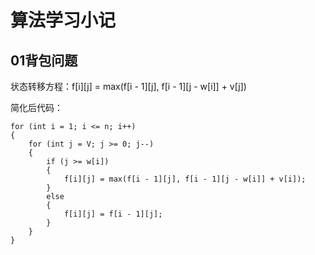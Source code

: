 # **算法学习小记**
## **01背包问题**

状态转移方程：f[i][j] = max(f[i - 1][j], f[i - 1][j - w[i]] + v[j])

简化后代码：
```
for (int i = 1; i <= n; i++)
{
    for (int j = V; j >= 0; j--)
    {
        if (j >= w[i])
        {
            f[i][j] = max(f[i - 1][j], f[i - 1][j - w[i]] + v[i]);
        }
        else
        {
            f[i][j] = f[i - 1][j];
        }
    }
}
```
